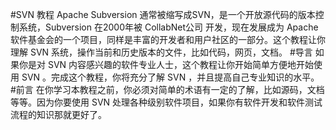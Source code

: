 #SVN 教程
Apache Subversion 通常被缩写成SVN，是一个开放源代码的版本控制系统，Subversion 在2000年被 CollabNet公司 开发，现在发展成为 Apache 软件基金会的一个项目，同样是丰富的开发者和用户社区的一部分。这个教程让你理解 SVN 系统，操作当前和历史版本的文件，比如代码，网页，文档。
#导言
如果你是对 SVN 内容感兴趣的软件专业人士，这个教程让你开始简单方便地开始使用 SVN 。完成这个教程，你将充分了解 SVN ，并且提高自己专业知识的水平。
#前言
在你学习本教程之前，你必须对简单的术语有一定的了解，比如源码，文档等等。因为你要使用 SVN 处理各种级别软件项目，如果你有软件开发和软件测试流程的知识那就更好了。